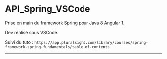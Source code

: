 # API_Spring_VSCode

Prise en main du framework Spring pour Java 8 Angular 1.

Dev réalisé sous VSCode.

Suivi du tuto : `https://app.pluralsight.com/library/courses/spring-framework-spring-fundamentals/table-of-contents`

---

